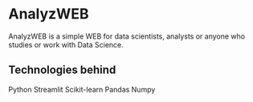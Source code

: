 # AnalyzWEB
 AnalyzWEB is a simple WEB for data scientists, analysts or anyone who studies or work with Data Science.

## Technologies behind
Python
Streamlit
Scikit-learn
Pandas
Numpy
